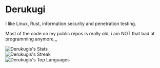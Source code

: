 # Derukugi
I like Linux, Rust, information security and penetration testing.

Most of the code on my public repos is really old, i am NOT that bad at programming anymore,,,

![Derukugis's Stats](https://github-readme-stats.vercel.app/api?username=Derukugis&theme=nord&show_icons=true&hide_border=false&count_private=true)
<br>
![Derukugis's Streak](https://github-readme-streak-stats.herokuapp.com/?user=Derukugis&theme=nord&hide_border=false)
<br>
![Derukugis's Top Languages](https://github-readme-stats.vercel.app/api/top-langs/?username=Derukugis&theme=nord&show_icons=true&hide_border=false&layout=compact)

